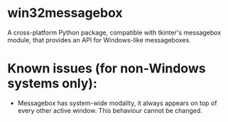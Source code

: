 # win32messagebox
A cross-platform Python package, compatible with tkinter's messagebox module, that provides an API for Windows-like messageboxes.

# Known issues (for non-Windows systems only):
* Messagebox has system-wide modality, it always appears on top of every other active window. This behaviour cannot be changed.
